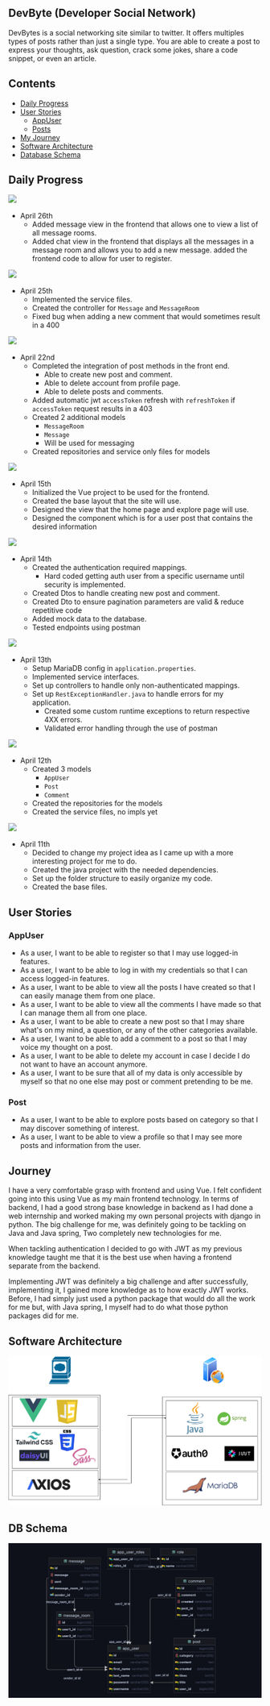 ## DevByte (Developer Social Network)
DevBytes is a social networking site similar to twitter. It offers multiples types of posts rather than just a single
type. You are able to create a post to express your thoughts, ask question, crack some jokes, share a code snippet, or
even an article.

## Contents
- [Daily Progress](#daily-progress)
- [User Stories](#user-stories)
  - [AppUser](#appuser)
  - [Posts](#post)
- [My Journey](#journey)
- [Software Architecture](#software-architecture)
- [Database Schema](#db-schema)

## Daily Progress
![](https://progress-bar.dev/92?title=Completed&width=100)
- April 26th
  - Added message view in the frontend that allows one to view a list of all
  message rooms.
  - Added chat view in the frontend that displays all the messages in a message
  room and allows you to add a new message.
  added the frontend code to allow for user to register.

![](https://progress-bar.dev/90?title=Completed&width=100)
- April 25th
  - Implemented the service files.
  - Created the controller for `Message` and `MessageRoom`
  - Fixed bug when adding a new comment that would sometimes result in a 400

![](https://progress-bar.dev/85?title=Completed&width=100)
- April 22nd
  - Completed the integration of post methods in the front end.
    - Able to create new post and comment.
    - Able to delete account from profile page.
    - Able to delete posts and comments.
  - Added automatic jwt `accessToken` refresh with `refreshToken` if `accessToken` request results in a 403
  - Created 2 additional models
    - `MessageRoom`
    - `Message`
    - Will be used for messaging
  - Created repositories and service only files for models


![](https://progress-bar.dev/35?title=Completed&width=100)
- April 15th
  - Initialized the Vue project to be used for the frontend.
  - Created the base layout that the site will use.
  - Designed the view that the home page and explore page will use.
  - Designed the component which is for a user post that contains the desired information

![](https://progress-bar.dev/25?title=Completed&width=100)
- April 14th
    - Created the authentication required mappings.
      - Hard coded getting auth user from a specific username until security is implemented.
    - Created Dtos to handle creating new post and comment.
    - Created Dto to ensure pagination parameters are valid & reduce repetitive code
    - Added mock data to the database.
    - Tested endpoints using postman

![](https://progress-bar.dev/20?title=Completed&width=100)
- April 13th
  - Setup MariaDB config in `application.properties`.
  - Implemented service interfaces.
  - Set up controllers to handle only non-authenticated mappings.
  - Set up `RestExceptionHandler.java` to handle errors for my application.
    - Created some custom runtime exceptions to return respective 4XX errors.
    - Validated error handling through the use of postman

![](https://progress-bar.dev/10?title=Completed&width=100)
- April 12th
  - Created 3 models
    - `AppUser`
    - `Post`
    - `Comment`
  - Created the repositories for the models
  - Created the service files, no impls yet

![](https://progress-bar.dev/5?title=Completed&width=100)
- April 11th
  - Decided to change my project idea as I came up with a more interesting project for me to do.
  - Created the java project with the needed dependencies.
  - Set up the folder structure to easily organize my code.
  - Created the base files.

## User Stories
### AppUser
- As a user, I want to be able to register so that I may use logged-in features.
- As a user, I want to be able to log in with my credentials so that I can access logged-in features.
- As a user, I want to be able to view all the posts I have created so that I can easily manage them from one place.
- As a user, I want to be able to view all the comments I have made so that I can manage them all from one place.
- As a user, I want to be able to create a new post so that I may share what's on my mind, a question, or any of the
other categories available.
- As a user, I want to be able to add a comment to a post so that I may voice my thought on a post.
- As a user, I want to be able to delete my account in case I decide I do not want to have an account anymore.
- As a user, I want to be sure that all of my data is only accessible by myself so that no one else may post or comment
pretending to be me.

### Post
- As a user, I want to be able to explore posts based on category so that I may discover something of interest.
- As a user, I want to be able to view a profile so that I may see more posts
and information from the user.

## Journey
I have a very comfortable grasp with frontend and using Vue. I felt confident
going into this using Vue as my main frontend technology. In terms of backend,
I had a good strong base knowledge in backend as I had done a web internship and
worked making my own personal projects with django in python. The big challenge for
me, was definitely going to be tackling on Java and Java spring, Two completely new 
technologies for me.

When tackling authentication I decided to go with JWT as my previous knowledge
taught me that it is the best use when having a frontend separate from the backend.

Implementing JWT was definitely a big challenge and after successfully,
implementing it, I gained more knowledge as to how exactly JWT works. Before,
I had simply just used a python package that would do all the work for me but,
with Java spring, I myself had to do what those python packages did for me.


## Software Architecture
![Software Architecture](./fullstack_architecture.png?raw=true)

## DB Schema
![Maria DB schema](./db_schema.png?raw=true)
